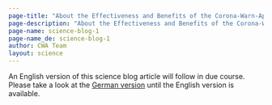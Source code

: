```yaml
---
page-title: "About the Effectiveness and Benefits of the Corona-Warn-App"
page-description: "About the Effectiveness and Benefits of the Corona-Warn-App"
page-name: science-blog-1
page-name_de: science-blog-1
author: CWA Team
layout: science
---
```


An English version of this science blog article will follow in due course. Please take a look at the [German version](/de/science/2021-06-15-science-blog-1)
 until the English version is available.

<!-- overview -->

